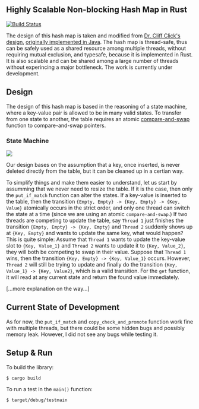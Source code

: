 Highly Scalable Non-blocking Hash Map in Rust
--------
[![Build Status](https://travis-ci.com/rlei/nonblockinghashmap.svg?branch=master)](https://travis-ci.com/rlei/nonblockinghashmap)

The design of this hash map is taken and modified from [Dr. Cliff Click's design], [originally implemented in Java]. The hash map is thread-safe, thus can be safely used as a shared resource among multiple threads, without requiring mutual exclusion, and typesafe, because it is implemented in Rust. It is also scalable and can be shared among a large number of threads without experincing a major bottleneck. The work is currently under development.


## Design
The design of this hash map is based in the reasoning of a state machine, where a key-value pair is allowed to be in many valid states. To transfer from one state to another, the table requires an atomic [compare-and-swap] function to compare-and-swap pointers.
### State Machine
![][img]

Our design bases on the assumption that a key, once inserted, is never deleted directly from the table, but it can be cleaned up in a certian way.

To simplify things and make them easier to understand, let us start by assumming that we never need to resize the table. If it is the case, then only the `put_if_match` function can alter the states. If a key-value is inserted to the table, then the transition `{Empty, Empty} -> {Key, Empty} -> {Key, Value}` atomically occurs in the strict order, and only one thread can switch the state at a time (since we are using an atomic `compare-and-swap`.) If two threads are competing to update the table, say `Thread 1` just finishes the transition `{Empty, Empty} -> {Key, Empty}` and `Thread 2` suddenly shows up at `{Key, Empty}` and wants to update the same key, what would happen? This is quite simple: Assume that `Thread 1` wants to update the key-value slot to `{Key, Value_1}` and `Thread 2` wants to update it to `{Key, Value_2}`, they will both be competing to swap in their value. Suppose that `Thread 1` wins, then the transition `{Key, Empty} -> {Key, Value_1}` occurs. However, `Thread 2` will still be trying to update and finally do the transition `{Key, Value_1} -> {Key, Value2}`, which is a valid transition. For the `get` function, it will read at any current state and return the found value immediately.

[...more explanation on the way...]

## Current State of Development
As for now, the `put_if_match` and `copy_check_and_promote` function work fine with multiple threads, but there could be some hidden bugs and possibly memory leak. However, I did not see any bugs while testing it.

## Setup & Run

To build the library:
```bash
$ cargo build
```

To run a test in the `main()` function:
```bash
$ target/debug/testmain
```


[Dr. Cliff Click's design]: https://www.youtube.com/watch?v=WYXgtXWejRM
[originally implemented in Java]: https://github.com/boundary/high-scale-lib/blob/master/src/main/java/org/cliffc/high_scale_lib/NonBlockingHashMap.java
[compare-and-swap]: http://en.wikipedia.org/wiki/Compare-and-swap
[img]: http://i.imgur.com/3VmE7Nl.jpg
